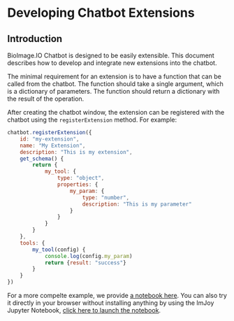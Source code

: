 # Developing Chatbot Extensions

## Introduction
BioImage.IO Chatbot is designed to be easily extensible. This document describes how to develop and integrate new extensions into the chatbot.

The minimal requirement for an extension is to have a function that can be called from the chatbot. The function should take a single argument, which is a dictionary of parameters. The function should return a dictionary with the result of the operation.

After creating the chatbot window, the extension can be registered with the chatbot using the `registerExtension` method. For example:
```javascript
chatbot.registerExtension({
    id: "my-extension",
    name: "My Extension",
    description: "This is my extension",
    get_schema() {
        return {
            my_tool: {
                type: "object",
                properties: {
                    my_param: {
                        type: "number",
                        description: "This is my parameter"
                    }
                }
            }
        }
    },
    tools: {
        my_tool(config) {
            console.log(config.my_param)
            return {result: "success"}
        }
    }
})
```

For a more compelte example, we provide [a notebook here](./bioimage-chatbot-extension-tutorial.ipynb). You can also try it directly in your browser without installing anything by using the ImJoy Jupyter Notebook, [click here to launch the notebook](https://imjoy-notebook.netlify.app/lab/index.html?load=https://raw.githubusercontent.com/bioimage-io/bioimageio-chatbot/main/docs/bioimage-chatbot-extension-tutorial.ipynb&open=1).
